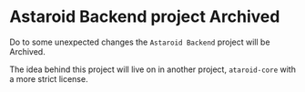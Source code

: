# Astaroid Backend project Archived

Do to some unexpected changes the `Astaroid Backend` project will be Archived.

The idea behind this project will live on in another project, `ataroid-core` with a more strict license.
